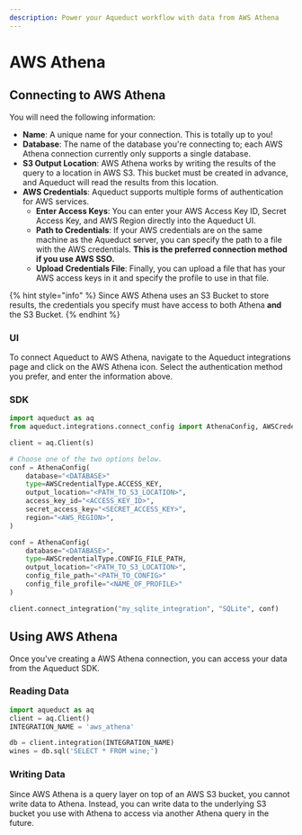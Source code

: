 ```yaml
---
description: Power your Aqueduct workflow with data from AWS Athena
---
```


# AWS Athena

## Connecting to AWS Athena

You will need the following information:

* **Name**: A unique name for your connection. This is totally up to you!
* **Database**: The name of the database you're connecting to; each AWS Athena connection currently only supports a single database.
* **S3 Output Location**: AWS Athena works by writing the results of the query to a location in AWS S3. This bucket must be created in advance, and Aqueduct will read the results from this location.
* **AWS Credentials**: Aqueduct supports multiple forms of authentication for AWS services.
  * **Enter Access Keys**: You can enter your AWS Access Key ID, Secret Access Key, and AWS Region directly into the Aqueduct UI.
  * **Path to Credentials**: If your AWS credentials are on the same machine as the Aqueduct server, you can specify the path to a file with the AWS credentials. **This is the preferred connection method if you use AWS SSO.**
  * **Upload Credentials File**: Finally, you can upload a file that has your AWS access keys in it and specify the profile to use in that file.

{% hint style="info" %}
Since AWS Athena uses an S3 Bucket to store results, the credentials you specify must have access to both Athena **and** the S3 Bucket.&#x20;
{% endhint %}

### UI

To connect Aqueduct to AWS Athena, navigate to the Aqueduct integrations page and click on the AWS Athena icon. Select the authentication method you prefer, and enter the information above.

### SDK

```python
import aqueduct as aq
from aqueduct.integrations.connect_config import AthenaConfig, AWSCredentialType

client = aq.Client(s)

# Choose one of the two options below.
conf = AthenaConfig(
    database="<DATABASE>"
    type=AWSCredentialType.ACCESS_KEY,
    output_location="<PATH_TO_S3_LOCATION>",
    access_key_id="<ACCESS_KEY_ID>",
    secret_access_key="<SECRET_ACCESS_KEY>",
    region="<AWS_REGION>",
)

conf = AthenaConfig(
    database="<DATABASE>",
    type=AWSCredentialType.CONFIG_FILE_PATH,
    output_location="<PATH_TO_S3_LOCATION>",    
    config_file_path="<PATH_TO_CONFIG>"
    config_file_profile="<NAME_OF_PROFILE>"
)

client.connect_integration("my_sqlite_integration", "SQLite", conf)
```

## Using AWS Athena

Once you've creating a AWS Athena connection, you can access your data from the Aqueduct SDK.

### Reading Data

```python
import aqueduct as aq
client = aq.Client()
INTEGRATION_NAME = 'aws_athena'

db = client.integration(INTEGRATION_NAME)
wines = db.sql('SELECT * FROM wine;')
```

### Writing Data

Since AWS Athena is a query layer on top of an AWS S3 bucket, you cannot write data to Athena. Instead, you can write data to the underlying S3 bucket you use with Athena to access via another Athena query in the future.
